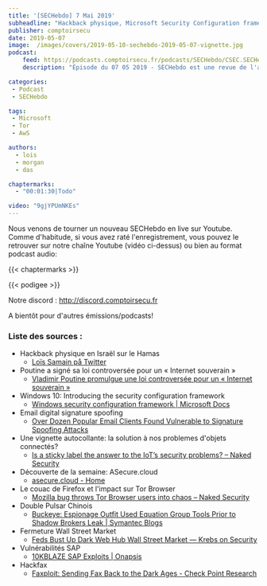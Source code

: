 ```yaml
---
title: '[SECHebdo] 7 Mai 2019'
subheadline: "Hackback physique, Microsoft Security Configuration framework, double pulsar chinois, tor browser, wall street market, Asecure.cloud, etc."
publisher: comptoirsecu
date: 2019-05-07
image:  /images/covers/2019-05-10-sechebdo-2019-05-07-vignette.jpg
podcast:
    feed: https://podcasts.comptoirsecu.fr/podcasts/SECHebdo/CSEC.SECHebdo.2019-05-07.mp3
    description: "Épisode du 07 05 2019 - SECHebdo est une revue de l'actualité cybersécurité réalisée en live sur Youtube, généralement le mardi soir."

categories:
 - Podcast
 - SECHebdo

tags:
 - Microsoft
 - Tor
 - AwS

authors:
  - lois
  - morgan
  - das

chaptermarks:
  - "00:01:30|Todo"

video: "9gjYPUmNKEs"
---
```


Nous venons de tourner un nouveau SECHebdo en live sur Youtube. Comme d'habitude, si vous avez raté l'enregistrement, vous pouvez le retrouver sur notre chaîne Youtube (vidéo ci-dessus) ou bien au format podcast audio:

{{< chaptermarks >}}

{{< podigee >}}

Notre discord : <http://discord.comptoirsecu.fr>

A bientôt pour d'autres émissions/podcasts!

### Liste des sources :

*  Hackback physique en Israël sur le Hamas
	* [Loïs Samain på Twitter](https://twitter.com/lsamain/status/1125278162894622721)
*  Poutine a signé sa loi controversée pour un « Internet souverain »
	* [Vladimir Poutine promulgue une loi controversée pour un « Internet souverain »](https://www.01net.com/actualites/vladimir-poutine-promulgue-une-loi-controversee-pour-un-internet-souverain-1683889.html)
*  Windows 10: Introducing the security configuration framework
	* [Windows security configuration framework | Microsoft Docs](https://docs.microsoft.com/en-us/windows/security/threat-protection/windows-security-configuration-framework/windows-security-configuration-framework)
*  Email digital signature spoofing
	* [Over Dozen Popular Email Clients Found Vulnerable to Signature Spoofing Attacks](https://thehackernews.com/2019/04/email-signature-spoofing.html)
*  Une vignette autocollante: la solution à nos problemes d'objets connectés?
	* [Is a sticky label the answer to the IoT’s security problems? – Naked Security](https://nakedsecurity.sophos.com/2019/05/02/is-a-sticky-label-the-answer-to-the-iots-security-problems/)
*  Découverte de la semaine: ASecure.cloud
	* [asecure.cloud - Home](https://asecure.cloud/)
*  Le couac de Firefox et l'impact sur Tor Browser
	* [Mozilla bug throws Tor Browser users into chaos – Naked Security](https://nakedsecurity.sophos.com/2019/05/05/mozilla-bug-throws-tor-browser-users-into-chaos/)
*  Double Pulsar Chinois
	* [Buckeye: Espionage Outfit Used Equation Group Tools Prior to Shadow Brokers Leak | Symantec Blogs](https://www.symantec.com/blogs/threat-intelligence/buckeye-windows-zero-day-exploit)
*  Fermeture Wall Street Market
	* [Feds Bust Up Dark Web Hub Wall Street Market —  Krebs on Security](https://krebsonsecurity.com/2019/05/feds-bust-up-dark-web-hub-wall-street-market/)
*  Vulnérabilités SAP
	* [10KBLAZE SAP Exploits | Onapsis](https://www.onapsis.com/10kblaze)
*  Hackfax
	* [Faxploit: Sending Fax Back to the Dark Ages - Check Point Research](https://research.checkpoint.com/sending-fax-back-to-the-dark-ages/)
